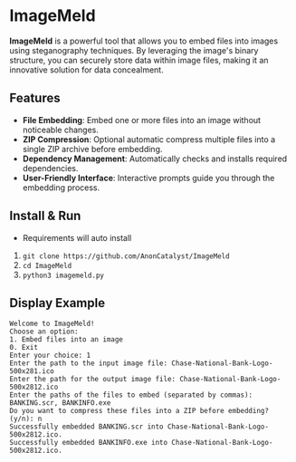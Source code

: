 # ImageMeld

**ImageMeld** is a powerful tool that allows you to embed files into images using steganography techniques. By leveraging the image's binary structure, you can securely store data within image files, making it an innovative solution for data concealment.

## Features
- **File Embedding**: Embed one or more files into an image without noticeable changes.
- **ZIP Compression**: Optional automatic compress multiple files into a single ZIP archive before embedding.
- **Dependency Management**: Automatically checks and installs required dependencies.
- **User-Friendly Interface**: Interactive prompts guide you through the embedding process.

## Install & Run

- Requirements will auto install
1. `git clone https://github.com/AnonCatalyst/ImageMeld`
2. `cd ImageMeld`
3. `python3 imagemeld.py`

## Display Example

```
Welcome to ImageMeld!
Choose an option:
1. Embed files into an image
0. Exit
Enter your choice: 1
Enter the path to the input image file: Chase-National-Bank-Logo-500x281.ico
Enter the path for the output image file: Chase-National-Bank-Logo-500x2812.ico       
Enter the paths of the files to embed (separated by commas): BANKING.scr, BANKINFO.exe
Do you want to compress these files into a ZIP before embedding? (y/n): n
Successfully embedded BANKING.scr into Chase-National-Bank-Logo-500x2812.ico.
Successfully embedded BANKINFO.exe into Chase-National-Bank-Logo-500x2812.ico.
```

